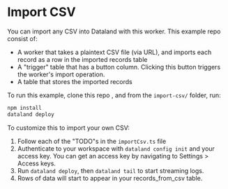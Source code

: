 # Import CSV

You can import any CSV into Dataland with this worker. This example repo consist of:

- A worker that takes a plaintext CSV file (via URL), and imports each record as a row in the imported records table
- A "trigger" table that has a button column. Clicking this button triggers the worker's import operation.
- A table that stores the imported records

To run this example, clone this repo , and from the `import-csv/` folder, run:

```sh
npm install
dataland deploy
```

To customize this to import your own CSV:

1. Follow each of the "TODO"s in the `importCsv.ts` file
2. Authenticate to your workspace with `dataland config init` and your access key. You can get an access key by navigating to Settings > Access keys.
3. Run `dataland deploy`, then `dataland tail` to start streaming logs.
4. Rows of data will start to appear in your records_from_csv table.
